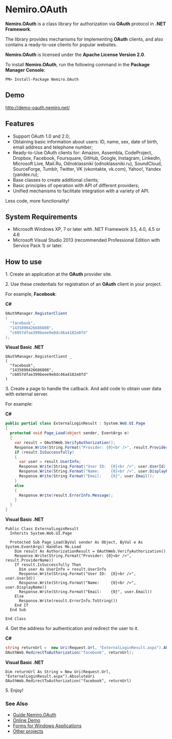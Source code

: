 # Nemiro.OAuth

**Nemiro.OAuth** is a class library for authorization via **OAuth** protocol in **.NET Framework**.

The library provides mechanisms for implementing **OAuth** clients, and also contains a ready-to-use clients for popular websites.

**Nemiro.OAuth** is licensed under the **Apache License Version 2.0**.

To install **Nemiro.OAuth**, run the following command in the **Package Manager Console**:

`PM> Install-Package Nemiro.OAuth`

## Demo

http://demo-oauth.nemiro.net/

## Features

* Support OAuth 1.0 and 2.0; 
* Obtaining basic information about users: ID, name, sex, date of birth, email address and telephone number; 
* Ready-to-Use OAuth clients for: Amazon, Assembla, CodeProject, Dropbox, Facebook, Foursquare, GitHub, Google, Instagram, LinkedIn, Microsoft Live, Mail.Ru, Odnoklassniki (odnoklassniki.ru), SoundCloud, SourceForge, Tumblr, Twitter, VK (vkontakte, vk.com), Yahoo!, Yandex (yandex.ru);
* Base classes to create additional clients; 
* Basic principles of operation with API of different providers;
* Unified mechanisms to facilitate integration with a variety of API.

Less code, more functionality!

## System Requirements

* Microsoft Windows XP, 7 or later with .NET Framework 3.5, 4.0, 4.5 or 4.6 
* Microsoft Visual Studio 2013 (recommended Professional Edition with Service Pack 1) or later.

## How to use

1\. Create an application at the **OAuth** provider site.

2\. Use these credentials for registration of an **OAuth** client in your project.

For example, **Facebook**:

**C#**
```C#
OAuthManager.RegisterClient
(
  "facebook", 
  "1435890426686808", 
  "c6057dfae399beee9e8dc46a4182e8fd"
);
```

**Visual Basic .NET**
```VBNet
OAuthManager.RegisterClient _
(
  "facebook", 
  "1435890426686808", 
  "c6057dfae399beee9e8dc46a4182e8fd"
)
```

3\. Create a page to handle the callback. And add code to obtain user data with external server.

For example:

**C#**
```C#
public partial class ExternalLoginResult : System.Web.UI.Page
{
  protected void Page_Load(object sender, EventArgs e)
  {
    var result = OAuthWeb.VerifyAuthorization();
    Response.Write(String.Format("Provider: {0}<br />", result.ProviderName));
    if (result.IsSuccessfully)
    {
      var user = result.UserInfo;
      Response.Write(String.Format("User ID:  {0}<br />", user.UserId));
      Response.Write(String.Format("Name:     {0}<br />", user.DisplayName));
      Response.Write(String.Format("Email:    {0}", user.Email));
    }
    else
    {
      Response.Write(result.ErrorInfo.Message);
    }
  }
}
```

**Visual Basic .NET**
```VBNet
Public Class ExternalLoginResult
  Inherits System.Web.UI.Page

  Protected Sub Page_Load(ByVal sender As Object, ByVal e As System.EventArgs) Handles Me.Load
    Dim result As AuthorizationResult = OAuthWeb.VerifyAuthorization()
    Response.Write(String.Format("Provider: {0}<br />", result.ProviderName))
    If result.IsSuccessfully Then
      Dim user As UserInfo = result.UserInfo
      Response.Write(String.Format("User ID:  {0}<br />", user.UserId))
      Response.Write(String.Format("Name:     {0}<br />", user.DisplayName))
      Response.Write(String.Format("Email:    {0}", user.Email))
    Else
      Response.Write(result.ErrorInfo.ToString())
    End If
  End Sub

End Class
```

4\. Get the address for authentication and redirect the user to it.

**C#**
```C#
string returnUrl =  new Uri(Request.Url, "ExternalLoginResult.aspx").AbsoluteUri;
OAuthWeb.RedirectToAuthorization("facebook", returnUrl);
```

**Visual Basic .NET**
```VBNet
Dim returnUrl As String = New Uri(Request.Url, "ExternalLoginResult.aspx").AbsoluteUri
OAuthWeb.RedirectToAuthorization("facebook", returnUrl)
```

5\. Enjoy!

### See Also

* [Guide Nemiro.OAuth](http://oauth.nemiro.net)
* [Online Demo](http://demo-oauth.nemiro.net/)
* [Forms for Windows Applications](https://github.com/alekseynemiro/Nemiro.OAuth.LoginForms)
* [Other projects](http://nemiro.net)
